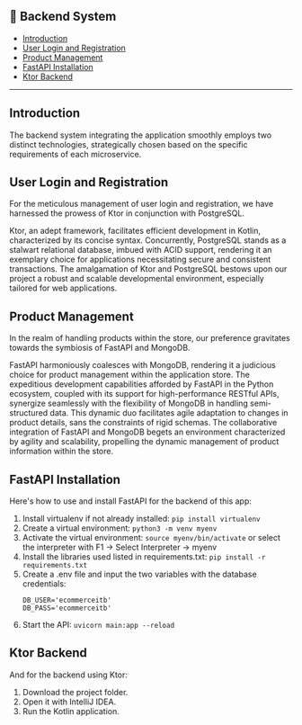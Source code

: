 ## 🚩 Backend System

- [Introduction](#Introduction)
- [User Login and Registration](#User-Login-and-Registration)
- [Product Management](#Product-Management)
- [FastAPI Installation](#FastAPI-Installation)
- [Ktor Backend](#Ktor-Backend)
---

## Introduction

The backend system integrating the application smoothly employs two distinct technologies, strategically chosen based on the specific requirements of each microservice.

## User Login and Registration

For the meticulous management of user login and registration, we have harnessed the prowess of Ktor in conjunction with PostgreSQL.

Ktor, an adept framework, facilitates efficient development in Kotlin, characterized by its concise syntax. Concurrently, PostgreSQL stands as a stalwart relational database, imbued with ACID support, rendering it an exemplary choice for applications necessitating secure and consistent transactions. The amalgamation of Ktor and PostgreSQL bestows upon our project a robust and scalable developmental environment, especially tailored for web applications.

## Product Management

In the realm of handling products within the store, our preference gravitates towards the symbiosis of FastAPI and MongoDB.

FastAPI harmoniously coalesces with MongoDB, rendering it a judicious choice for product management within the application store. The expeditious development capabilities afforded by FastAPI in the Python ecosystem, coupled with its support for high-performance RESTful APIs, synergize seamlessly with the flexibility of MongoDB in handling semi-structured data. This dynamic duo facilitates agile adaptation to changes in product details, sans the constraints of rigid schemas. The collaborative integration of FastAPI and MongoDB begets an environment characterized by agility and scalability, propelling the dynamic management of product information within the store.

## FastAPI Installation

Here's how to use and install FastAPI for the backend of this app:

1. Install virtualenv if not already installed: `pip install virtualenv`
2. Create a virtual environment: `python3 -m venv myenv`
3. Activate the virtual environment: `source myenv/bin/activate` or select the interpreter with F1 -> Select Interpreter -> myenv
4. Install the libraries used listed in requirements.txt: `pip install -r requirements.txt`
5. Create a .env file and input the two variables with the database credentials:
   ```
   DB_USER='ecommerceitb'
   DB_PASS='ecommerceitb'
   ```
6. Start the API: `uvicorn main:app --reload`

## Ktor Backend

And for the backend using Ktor:

1. Download the project folder.
2. Open it with IntelliJ IDEA.
3. Run the Kotlin application.
